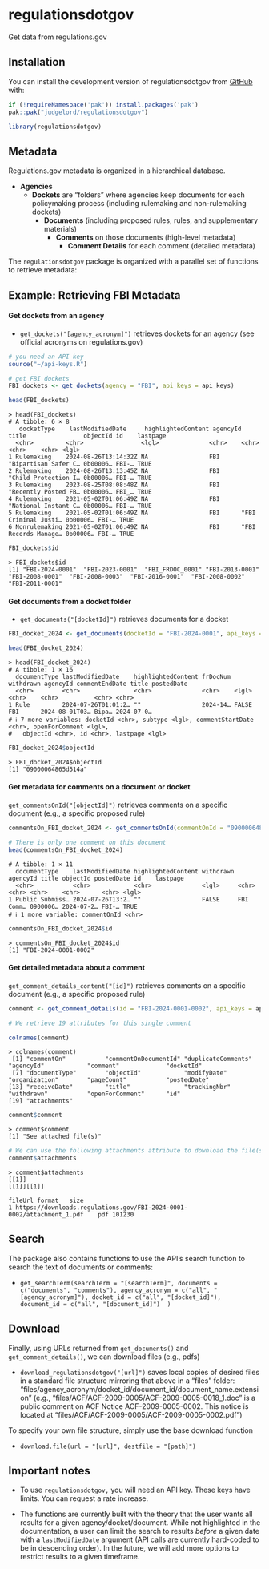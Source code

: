 # regulationsdotgov


<!-- README.md is generated from README.Rmd. Please edit that file -->

Get data from regulations.gov

<!-- badges: start -->
<!-- badges: end -->

## Installation

You can install the development version of regulationsdotgov from
[GitHub](https://github.com/) with:

``` r
if (!requireNamespace('pak')) install.packages('pak')
pak::pak("judgelord/regulationsdotgov")
```

``` r
library(regulationsdotgov)
```

## Metadata

Regulations.gov metadata is organized in a hierarchical database.

- **Agencies**
  - **Dockets** are “folders” where agencies keep documents for each policymaking process (including rulemaking and non-rulemaking dockets)
    - **Documents** (including proposed rules, rules, and supplementary materials)
      - **Comments** on those documents (high-level metadata)
        - **Comment Details** for each comment (detailed metadata)

The `regulationsdotgov` package is organized with a parallel set of
functions to retrieve metadata:

## Example: Retrieving FBI Metadata 

#### Get dockets from an agency

-   `get_dockets("[agency_acronym]")` retrieves dockets for an agency
    (see official acronyms on regulations.gov)

``` r
# you need an API key
source("~/api-keys.R")

# get FBI dockets
FBI_dockets <- get_dockets(agency = "FBI", api_keys = api_keys)

head(FBI_dockets)
```
```
> head(FBI_dockets)
# A tibble: 6 × 8
   docketType    lastModifiedDate     highlightedContent agencyId title                objectId id    lastpage
  <chr>         <chr>                <lgl>              <chr>    <chr>                <chr>    <chr> <lgl>   
1 Rulemaking    2024-08-26T13:14:32Z NA                 FBI      "Bipartisan Safer C… 0b00006… FBI-… TRUE    
2 Rulemaking    2024-08-26T13:13:45Z NA                 FBI      "Child Protection I… 0b00006… FBI-… TRUE    
3 Rulemaking    2023-08-25T08:08:48Z NA                 FBI      "Recently Posted FB… 0b00006… FBI_… TRUE    
4 Rulemaking    2021-05-02T01:06:49Z NA                 FBI      "National Instant C… 0b00006… FBI-… TRUE    
5 Rulemaking    2021-05-02T01:06:49Z NA                 FBI      "FBI Criminal Justi… 0b00006… FBI-… TRUE    
6 Nonrulemaking 2021-05-02T01:06:49Z NA                 FBI      "FBI Records Manage… 0b00006… FBI-… TRUE 
```
```r
FBI_dockets$id
```
```
> FBI_dockets$id
[1] "FBI-2024-0001"  "FBI-2023-0001"  "FBI_FRDOC_0001" "FBI-2013-0001"  "FBI-2008-0001"  "FBI-2008-0003"  "FBI-2016-0001"  "FBI-2008-0002" "FBI-2011-0001" 
```

#### Get documents from a docket folder

-   `get_documents("[docketId]")` retrieves documents for a docket

```r
FBI_docket_2024 <- get_documents(docketId = "FBI-2024-0001", api_keys = api_keys)

head(FBI_docket_2024)
```
```
> head(FBI_docket_2024)
# A tibble: 1 × 16
  documentType lastModifiedDate    highlightedContent frDocNum withdrawn agencyId commentEndDate title postedDate
  <chr>        <chr>               <chr>              <chr>    <lgl>     <chr>    <chr>          <chr> <chr>     
1 Rule         2024-07-26T01:01:2… ""                 2024-14… FALSE     FBI      2024-08-01T03… Bipa… 2024-07-0…
# ℹ 7 more variables: docketId <chr>, subtype <lgl>, commentStartDate <chr>, openForComment <lgl>,
#   objectId <chr>, id <chr>, lastpage <lgl>
```
```r
FBI_docket_2024$objectId
```
```
> FBI_docket_2024$objectId
[1] "09000064865d514a"
```

#### Get metadata for comments on a document or docket

`get_commentsOnId("[objectId]")` retrieves comments on a 
specific document (e.g., a specific proposed rule)

```r
commentsOn_FBI_docket_2024 <- get_commentsOnId(commentOnId = "09000064865d514a", api_keys = api_keys)

# There is only one comment on this document 
head(commentsOn_FBI_docket_2024)
```
```
# A tibble: 1 × 11
  documentType    lastModifiedDate highlightedContent withdrawn agencyId title objectId postedDate id    lastpage
  <chr>           <chr>            <chr>              <lgl>     <chr>    <chr> <chr>    <chr>      <chr> <lgl>   
1 Public Submiss… 2024-07-26T13:2… ""                 FALSE     FBI      Comm… 0900006… 2024-07-2… FBI-… TRUE    
# ℹ 1 more variable: commentOnId <chr>
```
```r
commentsOn_FBI_docket_2024$id
```
```
> commentsOn_FBI_docket_2024$id
[1] "FBI-2024-0001-0002"
```

#### Get detailed metadata about a comment

`get_comment_details_content("[id]")` retrieves comments on a specific
document (e.g., a specific proposed rule)

```r
comment <- get_comment_details(id = "FBI-2024-0001-0002", api_keys = api_keys)

# We retrieve 19 attributes for this single comment 

colnames(comment)
```
```
> colnames(comment)
 [1] "commentOn"           "commentOnDocumentId" "duplicateComments"   "agencyId"            "comment"             "docketId"           
 [7] "documentType"        "objectId"            "modifyDate"          "organization"        "pageCount"           "postedDate"         
[13] "receiveDate"         "title"               "trackingNbr"         "withdrawn"           "openForComment"      "id"                 
[19] "attachments"  
```
```r
comment$comment
```
```
> comment$comment
[1] "See attached file(s)"
```
```r
# We can use the following attachments attribute to download the file(s)
comment$attachments
```
```
> comment$attachments
[[1]]
[[1]][[1]]
                                                                fileUrl format   size
1 https://downloads.regulations.gov/FBI-2024-0001-0002/attachment_1.pdf    pdf 101230
```


## Search

The package also contains functions to use the API’s search function to
search the text of documents or comments:

-   `get_searchTerm(searchTerm = "[searchTerm]", documents = c("documents", "comments"), agency_acronym = c("all", "[agency_acronym]"), docket_id = c("all", "[docket_id]"), document_id = c("all", "[document_id]")  )`

## Download

Finally, using URLs returned from `get_documents()` and
`get_comment_details()`, we can download files (e.g., pdfs)

-   `download_regulationsdotgov("[url]")` saves local copies of desired
    files in a standard file structure mirroring that above in a “files”
    folder:
    “files/agency_acronym/docket_id/document_id/document_name.extension”
    (e.g., “files/ACF/ACF-2009-0005/ACF-2009-0005-0018_1.doc” is a
    public comment on ACF Notice ACF-2009-0005-0002. This notice is
    located at “files/ACF/ACF-2009-0005/ACF-2009-0005-0002.pdf”)

To specify your own file structure, simply use the base download
function

-   `download.file(url = "[url]", destfile = "[path]")`

## Important notes

-   To use `regulationsdotgov,` you will need an API key. These keys
    have limits. You can request a rate increase.

-   The functions are currently built with the theory that the user
    wants all results for a given agency/docket/document. While not
    highlighted in the documentation, a user can limit the search to
    results *before* a given date with a `lastModifiedDate` argument
    (API calls are currently hard-coded to be in descending order). In the
    future, we will add more options to restrict results to a given
    timeframe.
